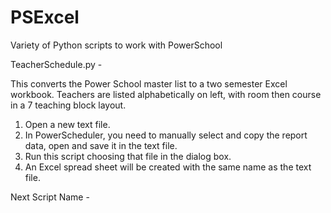 # PSExcel
Variety of Python scripts to work with PowerSchool

TeacherSchedule.py - 

This converts the Power School master list to a two semester Excel workbook. Teachers are listed alphabetically on left, with room then course in a 7 teaching block layout. 

1. Open a new text file.
2. In PowerScheduler, you need to manually select and copy the report data, open and save it in the text file.
3. Run this script choosing that file in the dialog box. 
4. An Excel spread sheet will be created with the same name as the text file.

Next Script Name - 
